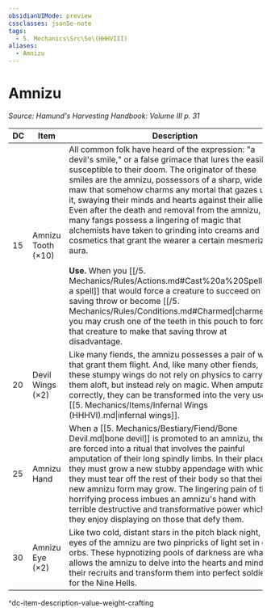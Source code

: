 ```yaml
---
obsidianUIMode: preview
cssclasses: json5e-note
tags:
  - 5. Mechanics\Src\5e\(HHHVIII)
aliases:
  - Amnizu
---
```

# Amnizu
*Source: Hamund's Harvesting Handbook: Volume III p. 31* 

| DC | Item | Description | Value | Weight | Crafting |
|----|------|-------------|-------|--------|----------|
| 15 | Amnizu Tooth (×10) | All common folk have heard of the expression: "a devil's smile," or a false grimace that lures the easily susceptible to their doom. The originator of these smiles are the amnizu, possessors of a sharp, wide maw that somehow charms any mortal that gazes upon it, swaying their minds and hearts against their allies. Even after the death and removal from the amnizu, their many fangs possess a lingering of magic that alchemists have taken to grinding into creams and cosmetics that grant the wearer a certain mesmerizing aura.<br /><br />**Use.** When you [[/5. Mechanics/Rules/Actions.md#Cast%20a%20Spell\|cast a spell]] that would force a creature to succeed on a saving throw or become [[/5. Mechanics/Rules/Conditions.md#Charmed\|charmed]], you may crush one of the teeth in this pouch to force that creature to make that saving throw at disadvantage. | 80 gp | 1 lb | — |
| 20 | Devil Wings (×2) | Like many fiends, the amnizu possesses a pair of wings that grant them flight. And, like many other fiends, these stumpy wings do not rely on physics to carry them aloft, but instead rely on magic. When amputated correctly, they can be transformed into the very useful [[5. Mechanics/Items/Infernal Wings (HHHVI).md\|infernal wings]]. | 1,000 gp | 15 lb | [[5. Mechanics/Items/Infernal Wings (HHHVI).md\|Infernal Wings]] > [!note]<br />> probably. |
| 25 | Amnizu Hand | When a [[5. Mechanics/Bestiary/Fiend/Bone Devil.md\|bone devil]] is promoted to an amnizu, they are forced into a ritual that involves the painful amputation of their long spindly limbs. In their place, they must grow a new stubby appendage with which they must tear off the rest of their body so that their new amnizu form may grow. The lingering pain of this horrifying process imbues an amnizu's hand with terrible destructive and transformative power which they enjoy displaying on those that defy them. | 6,000 gp | 2 lb | [[5. Mechanics/Items/Wand Of Disruption (HHHVIII).md\|Wand of Disruption]] |
| 30 | Amnizu Eye (×2) | Like two cold, distant stars in the pitch black night, the eyes of the amnizu are two pinpricks of light set in dark orbs. These hypnotizing pools of darkness are what allows the amnizu to delve into the hearts and minds of their recruits and transform them into perfect soldiers for the Nine Hells. | 5,000 gp | 1 lb | Mindwipe Lens |
^dc-item-description-value-weight-crafting
